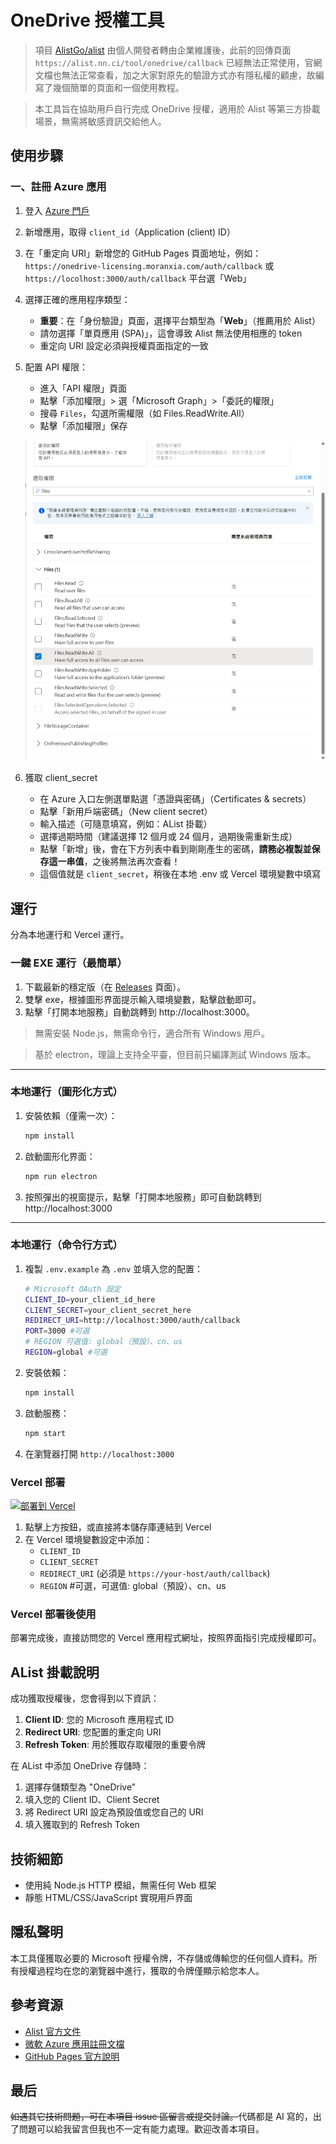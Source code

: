 # OneDrive 授權工具

> 項目 [AlistGo/alist](https://github.com/AlistGo/alist) 由個人開發者轉由企業維護後，此前的回傳頁面 `https://alist.nn.ci/tool/onedrive/callback` 已經無法正常使用，官網文檔也無法正常查看，加之大家對原先的驗證方式亦有隱私權的顧慮，故編寫了幾個簡單的頁面和一個使用教程。

> 本工具旨在協助用戶自行完成 OneDrive 授權，適用於 Alist 等第三方掛載場景，無需將敏感資訊交給他人。

## 使用步驟

### 一、註冊 Azure 應用

1. 登入 [Azure 門戶](https://portal.azure.com/)
2. 新增應用，取得 `client_id`（Application (client) ID）
3. 在「重定向 URI」新增您的 GitHub Pages 頁面地址，例如：`https://onedrive-licensing.moranxia.com/auth/callback` 或  `https://locolhost:3000/auth/callback` 平台選「Web」
4. 選擇正確的應用程序類型：
   - **重要**：在「身份驗證」頁面，選擇平台類型為「**Web**」（推薦用於 Alist）
   - 請勿選擇「單頁應用 (SPA)」，這會導致 Alist 無法使用相應的 token
   - 重定向 URI 設定必須與授權頁面指定的一致
5. 配置 API 權限：
   - 進入「API 權限」頁面
   - 點擊「添加權限」> 選「Microsoft Graph」>「委託的權限」
   - 搜尋 `Files`，勾選所需權限（如 Files.ReadWrite.All）
   - 點擊「添加權限」保存

   ![配置 API 權限示例](img/pbtqwogj.3hx.png)

6. 獲取 client_secret
   - 在 Azure 入口左側選單點選「憑證與密碼」（Certificates & secrets）
   - 點擊「新用戶端密碼」（New client secret）
   - 輸入描述（可隨意填寫，例如：AList 掛載）
   - 選擇過期時間（建議選擇 12 個月或 24 個月，過期後需重新生成）
   - 點擊「新增」後，會在下方列表中看到剛剛產生的密碼，**請務必複製並保存這一串值**，之後將無法再次查看！
   - 這個值就是 `client_secret`，稍後在本地 .env 或 Vercel 環境變數中填寫

## 運行

分為本地運行和 Vercel 運行。

### 一鍵 EXE 運行（最簡單）

1. 下載最新的穩定版（在 [Releases](https://github.com/moranjianghe/onedrive-licensing-tool-for-alist/releases) 頁面）。
2. 雙擊 exe，根據圖形界面提示輸入環境變數，點擊啟動即可。
3. 點擊「打開本地服務」自動跳轉到 http://localhost:3000。

> 無需安裝 Node.js，無需命令行，適合所有 Windows 用戶。

> 基於 electron，理論上支持全平臺，但目前只編譯測試 Windows 版本。

---

### 本地運行（圖形化方式）

1. 安裝依賴（僅需一次）：
   
   ```powershell
   npm install
   ```

2. 啟動圖形化界面：
   
   ```powershell
   npm run electron
   ```

3. 按照彈出的視窗提示，點擊「打開本地服務」即可自動跳轉到 http://localhost:3000

---

### 本地運行（命令行方式）

1. 複製 `.env.example` 為 `.env` 並填入您的配置：

   ```bash
   # Microsoft OAuth 設定
   CLIENT_ID=your_client_id_here
   CLIENT_SECRET=your_client_secret_here
   REDIRECT_URI=http://localhost:3000/auth/callback
   PORT=3000 #可選
   # REGION 可選值: global（預設）、cn、us
   REGION=global #可選
   ```

2. 安裝依賴：

   ```bash
   npm install
   ```

3. 啟動服務：

   ```bash
   npm start
   ```

4. 在瀏覽器打開 `http://localhost:3000`

### Vercel 部署

[![部署到 Vercel](https://vercel.com/button)](https://vercel.com/import/project?template=https://github.com/moranjianghe/onedrive-licensing-tool-for-alist)

1. 點擊上方按鈕，或直接將本儲存庫連結到 Vercel
2. 在 Vercel 環境變數設定中添加：
   - `CLIENT_ID`
   - `CLIENT_SECRET`
   - `REDIRECT_URI` (必須是 `https://your-host/auth/callback`)
   -  `REGION` #可選，可選值: global（預設）、cn、us

### Vercel 部署後使用

部署完成後，直接訪問您的 Vercel 應用程式網址，按照界面指引完成授權即可。

## AList 掛載說明

成功獲取授權後，您會得到以下資訊：

1. **Client ID**: 您的 Microsoft 應用程式 ID
2. **Redirect URI**: 您配置的重定向 URI
3. **Refresh Token**: 用於獲取存取權限的重要令牌

在 AList 中添加 OneDrive 存儲時：

1. 選擇存儲類型為 "OneDrive"
2. 填入您的 Client ID、Client Secret
3. 將 Redirect URI 設定為預設值或您自己的 URI
4. 填入獲取到的 Refresh Token

## 技術細節

- 使用純 Node.js HTTP 模組，無需任何 Web 框架
- 靜態 HTML/CSS/JavaScript 實現用戶界面

## 隱私聲明

本工具僅獲取必要的 Microsoft 授權令牌，不存儲或傳輸您的任何個人資料。所有授權過程均在您的瀏覽器中進行，獲取的令牌僅顯示給您本人。

## 參考資源

- [Alist 官方文件](https://github.com/AlistGo/docs/blob/main/docs/zh/guide/drivers/onedrive.md)
- [微軟 Azure 應用註冊文檔](https://learn.microsoft.com/zh-cn/azure/active-directory/develop/quickstart-register-app)
- [GitHub Pages 官方說明](https://pages.github.com/)

## 最后

<del>如遇其它技術問題，可在本項目 issue 區留言或提交討論。</del>代碼都是 AI 寫的，出了問題可以給我留言但我也不一定有能力處理。歡迎改善本項目。
